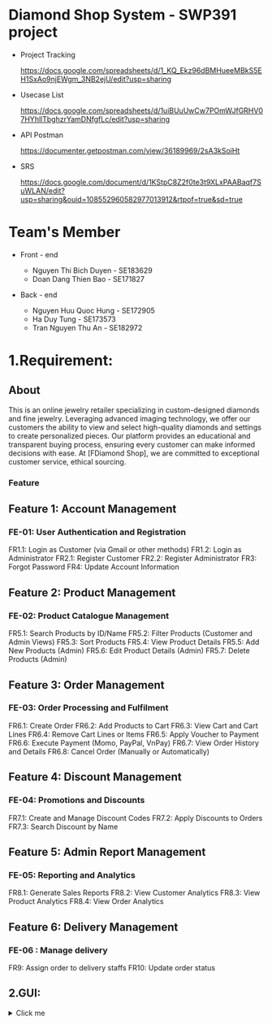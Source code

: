 # Diamond Shop System - SWP391 project
- Project Tracking
  
  https://docs.google.com/spreadsheets/d/1_KQ_Ekz96dBMHueeMBkS5EH1SxAo9njEWgm_3NB2ejU/edit?usp=sharing
  
- Usecase List

  https://docs.google.com/spreadsheets/d/1uiBUuUwCw7POmWJfGRHV07HYhllTbghzrYamDNfgfLc/edit?usp=sharing

- API Postman

  https://documenter.getpostman.com/view/36189969/2sA3kSoiHt
  
- SRS 

  https://docs.google.com/document/d/1KStpC8Z2f0te3t9XLxPAABaqf7SuWLAN/edit?usp=sharing&ouid=108552960582977013912&rtpof=true&sd=true
  

# Team's Member

- Front - end
  
  - Nguyen Thi Bich Duyen - SE183629
  - Doan Dang Thien Bao - SE171827
    
- Back - end
  
  - Nguyen Huu Quoc Hung - SE172905
  - Ha Duy Tung - SE173573
  - Tran Nguyen Thu An - SE182972
# 1.Requirement:
## About

This is an online jewelry retailer specializing in custom-designed diamonds and fine jewelry. Leveraging advanced imaging technology, we offer our customers the ability to view and select high-quality diamonds and settings to create personalized pieces. Our platform provides an educational and transparent buying process, ensuring every customer can make informed decisions with ease. At [FDiamond Shop], we are committed to exceptional customer service, ethical sourcing.

### Feature
## Feature 1: Account Management
### FE-01: User Authentication and Registration
FR1.1: Login as Customer (via Gmail or other methods)
FR1.2: Login as Administrator
FR2.1: Register Customer
FR2.2: Register Administrator
FR3: Forgot Password
FR4: Update Account Information
## Feature 2: Product Management
### FE-02: Product Catalogue Management
FR5.1: Search Products by ID/Name
FR5.2: Filter Products (Customer and Admin Views)
FR5.3: Sort Products
FR5.4: View Product Details
FR5.5: Add New Products (Admin)
FR5.6: Edit Product Details (Admin)
FR5.7: Delete Products (Admin)
## Feature 3: Order Management
### FE-03: Order Processing and Fulfilment
FR6.1: Create Order
FR6.2: Add Products to Cart
FR6.3: View Cart and Cart Lines
FR6.4: Remove Cart Lines or Items
FR6.5: Apply Voucher to Payment
FR6.6: Execute Payment (Momo, PayPal, VnPay)
FR6.7: View Order History and Details
FR6.8: Cancel Order (Manually or Automatically)
## Feature 4: Discount Management
### FE-04: Promotions and Discounts
FR7.1: Create and Manage Discount Codes	
FR7.2: Apply Discounts to Orders
FR7.3: Search Discount by Name
## Feature 5: Admin Report Management
### FE-05: Reporting and Analytics
FR8.1: Generate Sales Reports
FR8.2: View Customer Analytics
FR8.3: View Product Analytics
FR8.4: View Order Analytics
## Feature 6: Delivery Management
### FE-06 : Manage delivery
FR9: Assign order to delivery staffs
FR10: Update order status
## 2.GUI:
<details>
  <summary>Click me</summary><br>
  
## 2.1 Customer Pages
### Sign in & Sign up page
![image](https://github.com/user-attachments/assets/c0f06bfb-a845-4b98-82b2-712a5cf059bb)
![image](https://github.com/user-attachments/assets/a0d353a9-c831-4477-9dd8-01521d7893e6)
### Home page
![image](https://github.com/user-attachments/assets/0a309469-f200-4406-8200-a545b41066ae)
### Product page
![image](https://github.com/user-attachments/assets/f2a2c754-7aeb-4f6a-b10f-c863d8853d98)
### Product details page
![image](https://github.com/user-attachments/assets/53c16d8d-dd76-4661-aa08-ea3043e1af2f)
### Shopping Cart page
![image](https://github.com/user-attachments/assets/36bf6037-0ee8-4635-a9f2-829940301409)
### Discount Code page
![image](https://github.com/user-attachments/assets/7771cd5a-f412-47d6-85c3-afd8b5ddcc38)
### Checkout page
![image](https://github.com/user-attachments/assets/1e571ed5-963a-435d-858d-59f1ca38ff4d)
### Successful payment page
![image](https://github.com/user-attachments/assets/c32c7dde-b2b6-4b2c-9a6b-3c0e87e65324)
### Order history page
![image](https://github.com/user-attachments/assets/e78e3e65-5c28-4ebc-9181-0ab76be52b98)
### Account detail page
![image](https://github.com/user-attachments/assets/eac5d948-2853-4c44-8882-90b281ee472b)
## 2.2 Admin Pages
### Sign in % Sign up page
![image](https://github.com/user-attachments/assets/d7133f09-6dbb-40cd-ba78-bfb2fdac788c)
### Manage staffs page
![image](https://github.com/user-attachments/assets/67279aa5-06a3-42aa-8e22-21cf562ab254)
### Add new staff page
![image](https://github.com/user-attachments/assets/30b2efc8-bce9-4301-8ee3-fd0224c16d8e)
### Manage products page
![image](https://github.com/user-attachments/assets/67477c60-695d-4f8b-b272-8ea029e85360)
### Add new product page
![image](https://github.com/user-attachments/assets/4eca187f-ab9e-4b2b-967d-72c82dfa708d)
### Manage orders page
![image](https://github.com/user-attachments/assets/6a7f80d7-368b-4267-b54c-610ec8071175)
### Order detail page
![image](https://github.com/user-attachments/assets/4c892bc3-6390-46bf-ab12-352154074915)
### Add new discount page
![image](https://github.com/user-attachments/assets/44020d25-080f-42cd-82b6-b28f5f0d6e2a)
</details>
